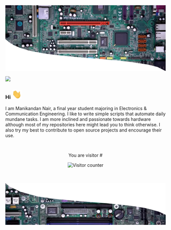 <img src="Assets/header.png" alt="Header image">

<a href="https://www.linkedin.com/in/pamana"><img src="https://img.shields.io/badge/LinkedIn-0077B5?style=for-the-badge&logo=linkedin&logoColor=white"></a>

### Hi   <img src="https://github.com/InvincibleJuggernaut/InvincibleJuggernaut/blob/master/Assets/wave.gif" width="30px">

I am Manikandan Nair, a final year student majoring in Electronics & Communication Engineering. I like to write simple scripts that automate daily mundane tasks. I am more inclined and passionate towards hardware although most of my repositories here might lead you to think otherwise.
I also try my best to contribute to open source projects and encourage their use.

<br>
<p align="center">
  You are visitor #
  </p>
  <p align="center">
<img src="https://count.getloli.com/get/@:invinciblejuggernaut?theme=moebooru" alt="Visitor counter">
</p>

<br>
<br>
<img src="Assets/footer.png" alt="Footer image">
